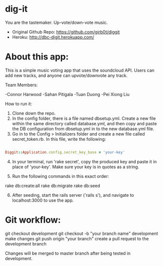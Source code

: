 dig-it
======

You are the tastemaker. Up-vote/down-vote music.

- Original Github Repo: https://github.com/girb0t/diggit
- Heroku: http://dbc-digit.herokuapp.com/

About this app:
===============

This is a simple music voting app that uses the soundcloud API. Users can add new tracks, and anyone can upvote/downvote any track.

Team Members:

-Connor Harwood
-Sahan Pitigala
-Tuan Duong
-Pei Xiong Liu


How to run it:

1. Clone down the repo.
2. In the config folder, there is a file named dbsetup.yml. Create a new file within the same directory called database.yml, and then copy and paste the DB configuration from dbsetup.yml in to the new database.yml file.
3. Go in to the Config > Initializers folder and create a new file called secret_token.rb. In this file, write the following:

```ruby

Diggit::Application.config.secret_key_base = 'your-key'

```

4. In your terminal, run 'rake secret', copy the produced key and paste it in place of 'your-key'. Make sure your key is in quotes as a string.

5. Run the following commands in this exact order:

rake db:create:all
rake db:migrate
rake db:seed


6. After seeding, start the rails server ('rails s'), and navigate to localhost:3000 to use the app.


Git workflow:
=============

git checkout development
git checkout -b "your branch name" development
make changes
git push origin "your branch"
create a pull request to the development branch

Changes will be merged to master branch after being tested in development.

